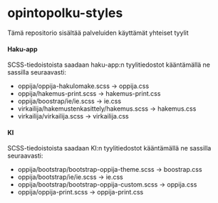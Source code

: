 # opintopolku-styles

Tämä repositorio sisältää palveluiden käyttämät yhteiset tyylit

#### Haku-app

SCSS-tiedoistoista saadaan haku-app:n tyylitiedostot kääntämällä ne sassilla seuraavasti:

-  oppija/oppija-hakulomake.scss -> oppija.css
- oppija/hakemus-print.scss -> hakemus-print.css
- oppija/boostrap/ie/ie.scss -> ie.css
- virkailija/hakemustenkasittely/hakemus.scss -> hakemus.css
- virkailija/virkailija.scss -> virkailija.css

#### KI

SCSS-tiedoistoista saadaan KI:n tyylitiedostot kääntämällä ne sassilla seuraavasti:

- oppija/bootstrap/bootstrap-oppija-theme.scss -> boostrap.css
- oppija/bootstrap/ie/ie.scss -> ie.css
- oppija/bootstrap/bootstrap-oppija-custom.scss -> oppija.css
- oppija/oppija-print.scss -> oppija-print.css


